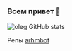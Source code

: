 ### Всем привет 👋


![oleg GitHub stats](https://github-readme-stats.vercel.app/api?username=oleg-medovikov)


Репы
[arhmbot](https://github.com/oleg-medovikov/arhmbot)

<!--
**oleg-medovikov/oleg-medovikov** is a ✨ _special_ ✨ repository because its `README.md` (this file) appears on your GitHub profile.

Here are some ideas to get you started:

- 🔭 I’m currently working on ...
- 🌱 I’m currently learning ...
- 👯 I’m looking to collaborate on ...
- 🤔 I’m looking for help with ...
- 💬 Ask me about ...
- 📫 How to reach me: ...
- 😄 Pronouns: ...
- ⚡ Fun fact: ...
-->
